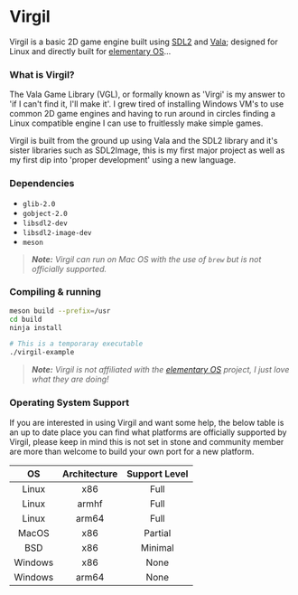 # Virgil

Virgil is a basic 2D game engine built using [SDL2](https://www.libsdl.org/index.php) and [Vala](https://wiki.gnome.org/Projects/Vala); designed for Linux and directly built for [elementary OS](https://elementary.io)...

### What is Virgil?

The Vala Game Library (VGL), or formally known as 'Virgi' is my answer to 'if I can't find it, I'll make it'. I grew tired of installing Windows VM's to use common 2D game engines and having to run around in circles finding a Linux compatible engine I can use to fruitlessly make simple games.

Virgil is built from the ground up using Vala and the SDL2 library and it's sister libraries such as SDL2Image, this is my first major project as well as my first dip into 'proper development' using a new language.

### Dependencies

- `glib-2.0`
- `gobject-2.0`
- `libsdl2-dev`
- `libsdl2-image-dev`
- `meson`

> _**Note:** Virgil can run on Mac OS with the use of `brew` but is not officially supported._


### Compiling &amp; running

```sh
meson build --prefix=/usr
cd build
ninja install

# This is a temporaray executable
./virgil-example
```

> _**Note:** Virgil is not affiliated with the [elementary OS](https://elementary.io) project, I just love what they are doing!_

### Operating System Support

If you are interested in using Virgil and want some help, the below table is an up to date place you can find what platforms are officially supported by Virgil, please keep in mind this is not set in stone and community member are more than welcome to build your own port for a new platform.

| OS | Architecture | Support Level |
|:-:|:-:|:-:|
| Linux | x86 | Full |
| Linux | armhf | Full |
| Linux | arm64 | Full |
| MacOS | x86 | Partial |
| BSD | x86 | Minimal |
| Windows | x86 | None |
| Windows | arm64 | None |
